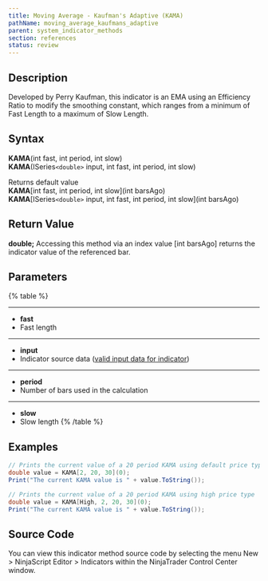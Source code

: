 ```yaml
---
title: Moving Average - Kaufman's Adaptive (KAMA)
pathName: moving_average_kaufmans_adaptive
parent: system_indicator_methods
section: references
status: review
---
```


## Description

Developed by Perry Kaufman, this indicator is an EMA using an Efficiency Ratio to modify the smoothing constant, which ranges from a minimum of Fast Length to a maximum of Slow Length.

## Syntax

**KAMA**(int fast, int period, int slow)  
**KAMA**(ISeries`<double>` input, int fast, int period, int slow)

Returns default value  
**KAMA**[int fast, int period, int slow](int barsAgo)  
**KAMA**[ISeries`<double>` input, int fast, int period, int slow](int barsAgo)

## Return Value

**double;** Accessing this method via an index value [int barsAgo] returns the indicator value of the referenced bar.

## Parameters

{% table %}

---

* **fast**
* Fast length

---

* **input**
* Indicator source data ([valid input data for indicator](valid_input_data_for_indicator.md))

---

* **period**
* Number of bars used in the calculation

---

* **slow**
* Slow length
{% /table %}

## Examples

```csharp
// Prints the current value of a 20 period KAMA using default price type
double value = KAMA[2, 20, 30](0);
Print("The current KAMA value is " + value.ToString());

// Prints the current value of a 20 period KAMA using high price type
double value = KAMA[High, 2, 20, 30](0);
Print("The current KAMA value is " + value.ToString());
```

## Source Code

You can view this indicator method source code by selecting the menu New > NinjaScript Editor > Indicators within the NinjaTrader Control Center window.
